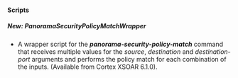 
#### Scripts
##### New: PanoramaSecurityPolicyMatchWrapper
- A wrapper script for the ***panorama-security-policy-match*** command that receives multiple values for the *source*, *destination* and *destination-port* arguments and performs the policy match for each combination of the inputs. (Available from Cortex XSOAR 6.1.0).
